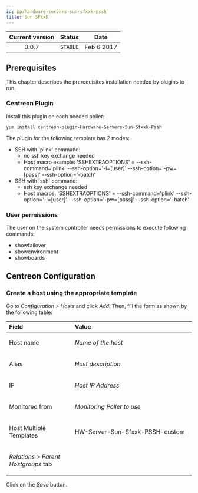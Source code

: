 ```yaml
---
id: pp/hardware-servers-sun-sfxxk-pssh
title: Sun SFxxK
---
```


| Current version | Status | Date |
| :-: | :-: | :-: |
| 3.0.7 | `STABLE` | Feb  6 2017 |

## Prerequisites
This chapter describes the prerequisites installation needed by plugins
to run.

### Centreon Plugin
Install this plugin on each needed poller:

    yum install centreon-plugin-Hardware-Servers-Sun-Sfxxk-Pssh
 The plugin for the following template has 2 modes:
-   SSH with 'plink' command:
    -   no ssh key exchange needed
    -   Host macro example: 'SSHEXTRAOPTIONS' = --ssh-command='plink'
        --ssh-option='-l=[user]' --ssh-option='-pw=[pass]'
        --ssh-option='-batch'
-   SSH with 'ssh' command:
    -   ssh key exchange needed
    -   Host macros: 'SSHEXTRAOPTIONS' = --ssh-command='plink'
        --ssh-option='-l=[user]' --ssh-option='-pw=[pass]'
        --ssh-option='-batch'

### User permissions
The user on the system controller needs permissions to execute following
commands:
-   showfailover
-   showenvironment
-   showboards

## Centreon Configuration
### Create a host using the appropriate template
Go to *Configuration &gt; Hosts* and click *Add*. Then, fill the form as
shown by the following table:

<table>
<colgroup>
<col width="35%" />
<col width="64%" />
</colgroup>
<thead>
<tr class="header">
<th align="left">Field</th>
<th align="left">Value</th>
</tr>
</thead>
<tbody>
<tr class="odd">
<td align="left"><p>Host name</p></td>
<td align="left"><p><em>Name of the host</em></p></td>
</tr>
<tr class="even">
<td align="left"><p>Alias</p></td>
<td align="left"><p><em>Host description</em></p></td>
</tr>
<tr class="odd">
<td align="left"><p>IP</p></td>
<td align="left"><p><em>Host IP Address</em></p></td>
</tr>
<tr class="even">
<td align="left"><p>Monitored from</p></td>
<td align="left"><p><em>Monitoring Poller to use</em></p></td>
</tr>
<tr class="odd">
<td align="left"><p>Host Multiple Templates</p></td>
<td align="left"><p>HW-Server-Sun-Sfxxk-PSSH-custom</p></td>
</tr>
<tr class="even">
<td align="left"><p><em>Relations &gt; Parent Hostgroups</em> tab</p></td>
<td align="left"></td>
</tr>
</tbody>
</table>

Click on the *Save* button.

